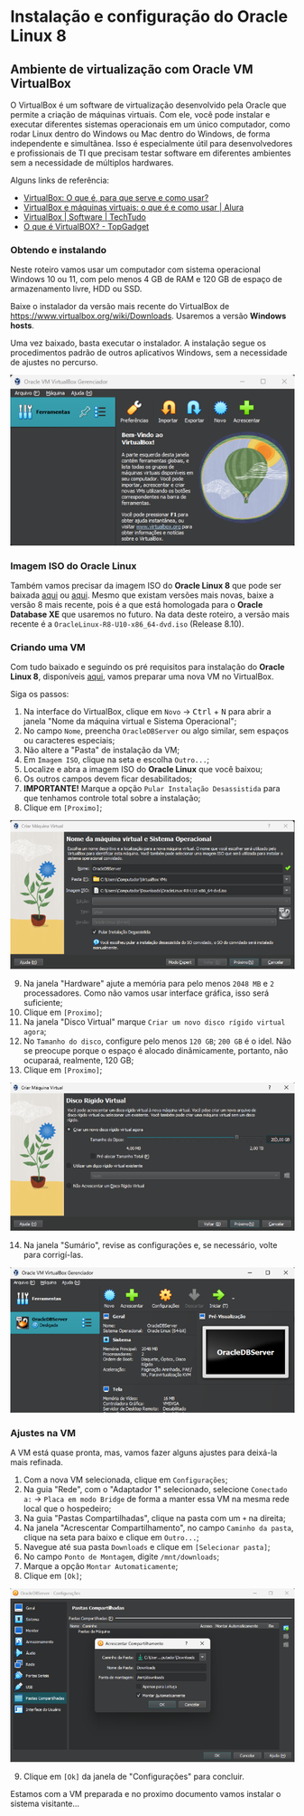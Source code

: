 # Instalação e configuração do Oracle Linux 8
## Ambiente de virtualização com Oracle VM VirtualBox

O VirtualBox é um software de virtualização desenvolvido pela Oracle que permite a criação de máquinas virtuais.
Com ele, você pode instalar e executar diferentes sistemas operacionais em um único computador, como rodar Linux dentro do Windows ou Mac dentro do Windows, de forma independente e simultânea.
Isso é especialmente útil para desenvolvedores e profissionais de TI que precisam testar software em diferentes ambientes sem a necessidade de múltiplos hardwares.

Alguns links de referência:

 - [VirtualBox: O que é, para que serve e como usar?](https://blog.infnet.com.br/virtualizacao/virtualbox-o-que-e-para-que-serve-e-como-usar/)
 - [VirtualBox e máquinas virtuais: o que é e como usar | Alura](https://www.alura.com.br/artigos/virtualbox-maquinas-virtuais)
 - [VirtualBox | Software | TechTudo](https://www.techtudo.com.br/tudo-sobre/virtualbox/)
 - [O que é VirtualBOX? - TopGadget](https://www.topgadget.com.br/howto/software/o-que-e-virtualbox.htm)

### Obtendo e instalando

Neste roteiro vamos usar um computador com sistema operacional Windows 10 ou 11, com pelo menos 4 GB de RAM e 120 GB de espaço de armazenamento livre, HDD ou SSD.

Baixe o instalador da versão mais recente do VirtualBox de https://www.virtualbox.org/wiki/Downloads. Usaremos a versão **Windows hosts**.

Uma vez baixado, basta executar o instalador. A instalação segue os procedimentos padrão de outros aplicativos Windows, sem a necessidade de ajustes no percurso.

<p align="center" width="100%"><img src="https://raw.githubusercontent.com/Luferat/MyGistImages/main/oracle/linux/01.png" alt="VirtualBox"></p>

### Imagem ISO do Oracle Linux

Também vamos precisar da imagem ISO do **Oracle Linux 8** que pode ser baixada [aqui](https://yum.oracle.com/oracle-linux-isos.html) ou [aqui](https://edelivery.oracle.com/osdc/faces/SoftwareDelivery). 
Mesmo que existam versões mais novas, baixe a versão 8 mais recente, pois é a que está homologada para o **Oracle Database XE** que usaremos no futuro. 
Na data deste roteiro, a versão mais recente é a `OracleLinux-R8-U10-x86_64-dvd.iso` (Release 8.10).

### Criando uma VM

Com tudo baixado e seguindo os pré requisitos para instalação do **Oracle Linux 8**, disponíveis [aqui](https://docs.oracle.com/en/operating-systems/oracle-linux/8/install/install-PreparingToInstall.html#install-requirements), vamos preparar uma nova VM no VirtualBox.

Siga os passos:

1. Na interface do VirtualBox, clique em `Novo` → <kbd>Ctrl</kbd> + <kbd>N</kbd> para abrir a janela "Nome da máquina virtual e Sistema Operacional";
2. No campo `Nome`, preencha `OracleDBServer` ou algo similar, sem espaços ou caracteres especiais;
3. Não altere a "Pasta" de instalação da VM;
4. Em `Imagem ISO`, clique na seta e escolha `Outro...`;
5. Localize e abra a imagem ISO do **Oracle Linux** que você baixou;
6. Os outros campos devem ficar desabilitados;
7. **IMPORTANTE!** Marque a opção `Pular Instalação Desassistida` para que tenhamos controle total sobre a instalação;
8. Clique em `[Proximo]`;

<p align="center" width="100%"><img src="https://raw.githubusercontent.com/Luferat/MyGistImages/main/oracle/linux/02.png" alt="Configurações iniciais"></p>

9. Na janela "Hardware" ajute a memória para pelo menos `2048 MB` e `2` processadores. Como não vamos usar interface gráfica, isso será suficiente;
10. Clique em `[Proximo]`;
11. Na janela "Disco Virtual" marque `Criar um novo disco rígido virtual agora`;
12. No `Tamanho do disco`, configure pelo menos `120 GB`; `200 GB` é o idel. Não se preocupe porque o espaço é alocado dinâmicamente, portanto, não ocuparaá, realmente, 120 GB;
13. Clique em `[Proximo]`;

<p align="center" width="100%"><img src="https://raw.githubusercontent.com/Luferat/MyGistImages/main/oracle/linux/03.png" alt="Configuração do disco virtual"></p>

14. Na janela "Sumário", revise as configurações e, se necessário, volte para corrigí-las.

<p align="center" width="100%"><img src="https://raw.githubusercontent.com/Luferat/MyGistImages/main/oracle/linux/04.png" alt="VM quase pronta"></p>

### Ajustes na VM

A VM está quase pronta, mas, vamos fazer alguns ajustes para deixá-la mais refinada.

1. Com a nova VM selecionada, clique em `Configurações`;
2. Na guia "Rede", com o "Adaptador 1" selecionado, selecione `Conectado a:` → `Placa em modo Bridge` de forma a manter essa VM na mesma rede local que o hospedeiro;
3. Na guia "Pastas Compartilhadas", clique na pasta com um `+` na direita;
4. Na janela "Acrescentar Compartilhamento", no campo `Caminho da pasta`, clique na seta para baixo e clique em `Outro...`;
5. Navegue até sua pasta `Downloads` e clique em `[Selecionar pasta]`;
6. No campo `Ponto de Montagem`, digite `/mnt/downloads`;
7. Marque a opção `Montar Automaticamente`;
8. Clique em `[Ok]`;

<p align="center" width="100%"><img src="https://raw.githubusercontent.com/Luferat/MyGistImages/main/oracle/linux/05.png" alt="VM quase pronta"></p>

9. Clique em `[Ok]` da janela de "Configurações" para concluir.

Estamos com a VM preparada e no proximo documento vamos instalar o sistema visitante...
